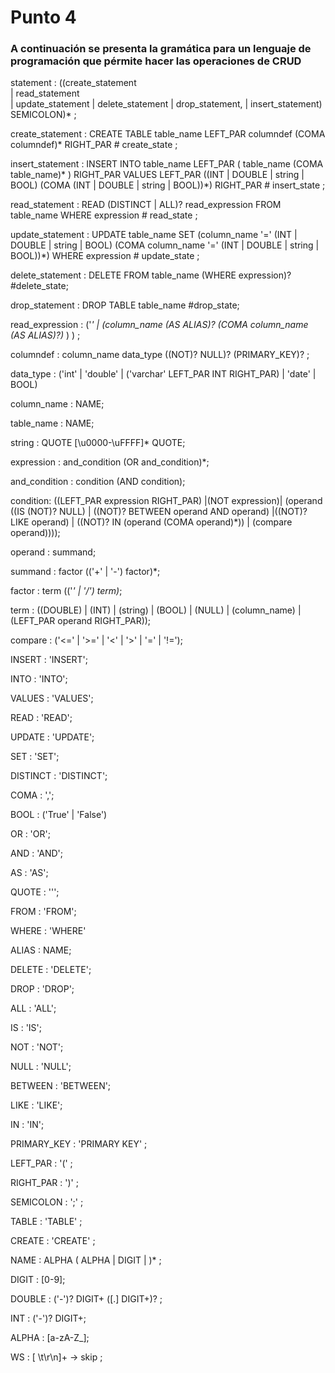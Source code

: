# **Punto 4**

### **A continuación se presenta la gramática para un lenguaje de programación que pérmite hacer las operaciones de CRUD**

statement :  ((create_statement  
            | read_statement  
            | update_statement
            | delete_statement
            | drop_statement,
            | insert_statement)
            SEMICOLON)*
            ;

create_statement : CREATE TABLE table_name LEFT_PAR columndef (COMA columndef)* RIGHT_PAR # create_state
                ;

insert_statement :  INSERT INTO table_name LEFT_PAR ( table_name (COMA table_name)* ) RIGHT_PAR
                VALUES LEFT_PAR ((INT | DOUBLE | string | BOOL) (COMA (INT | DOUBLE | string | BOOL))*) RIGHT_PAR # insert_state
                ;  

read_statement : READ (DISTINCT | ALL)? read_expression FROM table_name WHERE expression # read_state
                ;

update_statement : UPDATE table_name SET
                (column_name '=' (INT | DOUBLE | string | BOOL) (COMA column_name '=' (INT | DOUBLE | string | BOOL))*)
                WHERE expression # update_state
                ;

delete_statement : DELETE FROM table_name (WHERE expression)? #delete_state;

drop_statement : DROP TABLE table_name #drop_state;

read_expression : ('*' | (column_name (AS ALIAS)? (COMA column_name (AS ALIAS)?)* ) )
                ;

columndef : column_name data_type ((NOT)? NULL)? (PRIMARY_KEY)?
                ;

data_type : ('int' | 'double' | ('varchar' LEFT_PAR INT RIGHT_PAR) | 'date' | BOOL)                 

column_name : NAME;

table_name : NAME;

string : QUOTE [\u0000-\uFFFF]* QUOTE;

expression : and_condition (OR and_condition)*;

and_condition : condition (AND condition);

condition: ((LEFT_PAR expression RIGHT_PAR)
        |(NOT expression)|
        (operand ((IS (NOT)? NULL) | ((NOT)? BETWEEN operand AND operand)
        |((NOT)? LIKE operand) | ((NOT)? IN (operand (COMA operand)*))
        | (compare operand))));

operand : summand;

summand : factor (('+' | '-') factor)*;

factor : term (('*' | '/') term)*;

term : ((DOUBLE) | (INT) | (string) | (BOOL) | (NULL) | (column_name) | (LEFT_PAR operand RIGHT_PAR));

compare : ('<=' | '>=' | '<' | '>' | '=' | '!=');



INSERT : 'INSERT';

INTO : 'INTO';

VALUES : 'VALUES';

READ : 'READ';

UPDATE : 'UPDATE';

SET : 'SET';

DISTINCT : 'DISTINCT';

COMA : ',';

BOOL : ('True' | 'False')

OR : 'OR';

AND : 'AND';

AS : 'AS';

QUOTE : '\'';

FROM : 'FROM';

WHERE : 'WHERE'

ALIAS : NAME;

DELETE : 'DELETE';

DROP : 'DROP';

ALL : 'ALL';

IS : 'IS';

NOT : 'NOT';

NULL : 'NULL';

BETWEEN : 'BETWEEN';

LIKE : 'LIKE';

IN : 'IN';

PRIMARY_KEY : 'PRIMARY KEY' ;

LEFT_PAR : '(' ;

RIGHT_PAR : ')' ;

SEMICOLON : ';' ;

TABLE : 'TABLE' ;

CREATE : 'CREATE' ;

NAME : ALPHA ( ALPHA | DIGIT | )* ;

DIGIT : [0-9];

DOUBLE : ('-')? DIGIT+ ([.] DIGIT+)? ;

INT : ('-')? DIGIT+;

ALPHA : [a-zA-Z_];

WS : [ \t\r\n]+ -> skip ; 
